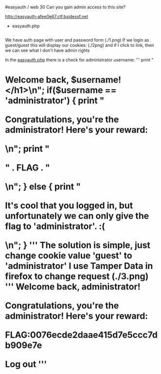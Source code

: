 #easyauth / web 30
Can you gain admin access to this site?

http://easyauth-afee0e67.ctf.bsidessf.net

* easyauth.php

##
We have auth page with user and password form
(./1.png)
If we login as guest/guest this will display our cookies:
(./2png)
and if I click to link, then we can see what I don't have admin rights

In the [easyauth.php](./easyauth.php) there is a check for administrator username:
'''
print "<h1>Welcome back, $username!</h1>\n";
if($username == 'administrator') {
  print "<p>Congratulations, you're the administrator! Here's your reward:</p>\n";
  print "<p>" . FLAG . "</p>\n";
} else {
  print "<p>It's cool that you logged in, but unfortunately we can only give the flag to 'administrator'. :(</p>\n";
}
'''
The solution is simple, just change cookie value 'guest' to 'administrator'
I use Tamper Data in firefox to change request
(./3.png)
'''
Welcome back, administrator!

Congratulations, you're the administrator! Here's your reward:

FLAG:0076ecde2daae415d7e5ccc7db909e7e

Log out
'''